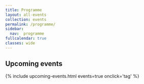 ```yaml
---
title: Programme
layout: all-events
collection: events
permalink: /programme/
sidebar:
  nav:  programme
fullcalendar: true
classes: wide
---
```


## Upcoming events

{% include upcoming-events.html events=true onclick='tag' %}
